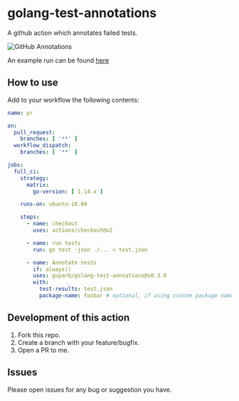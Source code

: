 # golang-test-annotations
A github action which annotates failed tests.

![GitHub Annotations](./static/example.png)

An example run can be found [here](https://github.com/guyarb/golang-test-annotations-example/actions/runs/505258482)

## How to use

Add to your workflow the following contents:

```yaml
name: pr

on:
  pull_request:
    branches: [ '**' ]
  workflow_dispatch:
    branches: [ '**' ]

jobs:
  full_ci:
    strategy:
      matrix:
        go-version: [ 1.14.x ]

    runs-on: ubuntu-18.04

    steps:
      - name: checkout
        uses: actions/checkout@v2

      - name: run tests
        run: go test -json ./... > test.json

      - name: Annotate tests
        if: always()
        uses: guyarb/golang-test-annoations@v0.3.0
        with:
          test-results: test.json
          package-name: foobar # optional, if using custom package name, github.com/owner/repo stripped from the pathname by default
```

## Development of this action

1. Fork this repo.
2. Create a branch with your feature/bugfix.
3. Open a PR to me.

## Issues
Please open issues for any bug or suggestion you have.
